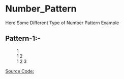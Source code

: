 # Number_Pattern

Here Some Different Type of Number Pattern Example

## Pattern-1:-    
&emsp;   &emsp; 1    
&emsp;   &emsp; 1 2   
&emsp;   &emsp; 1 2 3  

[Source Code:](https://github.com/Mahendra710/Number_Pattern/blob/main/7.1-Number%20Pattern.py)  
